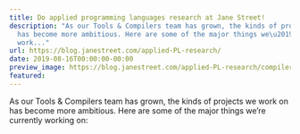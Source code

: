 ```yaml
---
title: Do applied programming languages research at Jane Street!
description: "As our Tools & Compilers team has grown, the kinds of projects we workon
  has become more ambitious. Here are some of the major things we\u2019recurrently
  work..."
url: https://blog.janestreet.com/applied-PL-research/
date: 2019-08-16T00:00:00-00:00
preview_image: https://blog.janestreet.com/applied-PL-research/compiler3d.jpg
featured:
---
```


<p>As our Tools &amp; Compilers team has grown, the kinds of projects we work
on has become more ambitious. Here are some of the major things we&rsquo;re
currently working on:</p>


